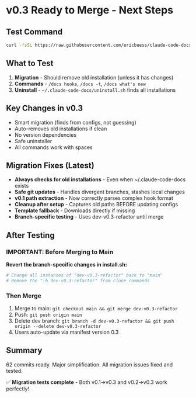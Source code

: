 # v0.3 Ready to Merge - Next Steps

## Test Command
```bash
curl -fsSL https://raw.githubusercontent.com/ericbuess/claude-code-docs/dev-v0.3-refactor/install.sh | bash
```

## What to Test
1. **Migration** - Should remove old installation (unless it has changes)
2. **Commands** - `/docs hooks`, `/docs -t`, `/docs what's new`
3. **Uninstall** - `~/.claude-code-docs/uninstall.sh` finds all installations

## Key Changes in v0.3
- Smart migration (finds from configs, not guessing)
- Auto-removes old installations if clean
- No version dependencies
- Safe uninstaller
- All commands work with spaces

## Migration Fixes (Latest)
- **Always checks for old installations** - Even when ~/.claude-code-docs exists
- **Safe git updates** - Handles divergent branches, stashes local changes
- **v0.1 path extraction** - Now correctly parses complex hook format
- **Cleanup after setup** - Captures old paths BEFORE updating configs
- **Template fallback** - Downloads directly if missing
- **Branch-specific testing** - Uses dev-v0.3-refactor until merge

## After Testing

### IMPORTANT: Before Merging to Main
**Revert the branch-specific changes in install.sh:**
```bash
# Change all instances of "dev-v0.3-refactor" back to "main"
# Remove the "-b dev-v0.3-refactor" from clone commands
```

### Then Merge
1. Merge to main: `git checkout main && git merge dev-v0.3-refactor`
2. Push: `git push origin main`
3. Delete dev branch: `git branch -d dev-v0.3-refactor && git push origin --delete dev-v0.3-refactor`
4. Users auto-update via manifest version 0.3

## Summary
62 commits ready. Major simplification. All migration issues fixed and tested.

✅ **Migration tests complete** - Both v0.1→v0.3 and v0.2→v0.3 work perfectly!